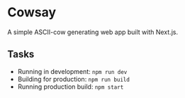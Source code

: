 # Cowsay
A simple ASCII-cow generating web app built with Next.js.

## Tasks
- Running in development: `npm run dev`
- Building for production: `npm run build`
- Running production build: `npm start`